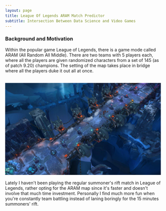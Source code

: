 ```yaml
---
layout: page
title: League Of Legends ARAM Match Predictor
subtitle: Intersection Between Data Science and Video Games 
---
```



### Background and Motivation

Within the popular game League of Legends, there is a game mode called ARAM (All Random All Middle). There are two teams with 5 players each, where all the players are given randomized characters from a set of 145 (as of patch 9.20) champions.  The setting of the map takes place in bridge where all the players duke it out all at once. 

<img scr="../img/aram.jpg">
<img src="../img/aram.jpg">

Lately I haven't been playing the regular summoner's rift match in League of Legends, rather opting for the ARAM map since it's faster and doesn't involve that much time investment.  Personally I find much more fun when you're constantly team battling instead of laning boringly for the 15 minutes summoners' rift. 

